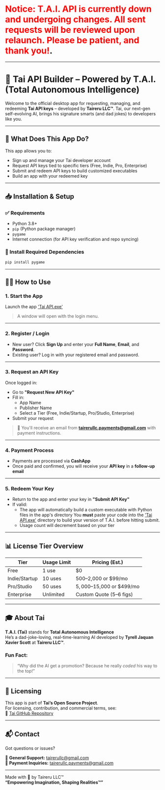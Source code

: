 # <span style="color:red">Notice: T.A.I. API is currently down and undergoing changes. All sent requests will be reviewed upon relaunch. Please be patient, and thank you!</span>.
---

# 🧠 Tai API Builder – Powered by T.A.I. (Total Autonomous Intelligence)

Welcome to the official desktop app for requesting, managing, and redeeming **Tai API keys** – developed by **Taireru LLC™**. Tai, our next-gen self-evolving AI, brings his signature smarts (and dad jokes) to developers like you.

---

## 🚀 What Does This App Do?

This app allows you to:

- Sign up and manage your Tai developer account  
- Request API keys tied to specific tiers (Free, Indie, Pro, Enterprise)  
- Submit and redeem API keys to build customized executables  
- Build an app with your redeemed key

---

## 📥 Installation & Setup

### ✅ Requirements

- Python 3.8+  
- `pip` (Python package manager)  
- `pygame`  
- Internet connection (for API key verification and repo syncing)

### 🔧 Install Required Dependencies

```bash
pip install pygame
```

---

## 🧑‍💻 How to Use

### 1. **Start the App**

Launch the app ['Tai API.exe'](https://www.dropbox.com/scl/fo/v0ni48yzj5pwyca3wlxg3/ALQ_d_K4biAvJxG68J46uWU?rlkey=sl21gaf1uf40xwpqxrkjbep2n&st=eyy5ol8j&dl=1)

> A window will open with the login menu.

---

### 2. **Register / Login**

- New user? Click **Sign Up** and enter your **Full Name**, **Email**, and **Password**.
- Existing user? Log in with your registered email and password.

---

### 3. **Request an API Key**

Once logged in:

- Go to **"Request New API Key"**
- Fill in:
  - App Name
  - Publisher Name
  - Select a Tier (Free, Indie/Startup, Pro/Studio, Enterprise)
- Submit your request

> 📧 You'll receive an email from **tairerullc.payments@gmail.com** with payment instructions.

---

### 4. **Payment Process**

- Payments are processed via **CashApp**  
- Once paid and confirmed, you will receive your **API key** in a **follow-up email**

---

### 5. **Redeem Your Key**

- Return to the app and enter your key in **"Submit API Key"**
- If valid:
  - The app will automatically build a custom executable with Python files in the app's directory
  You **must** paste your code into the ['Tai API.exe'](https://www.dropbox.com/scl/fo/v0ni48yzj5pwyca3wlxg3/ALQ_d_K4biAvJxG68J46uWU?rlkey=sl21gaf1uf40xwpqxrkjbep2n&st=eyy5ol8j&dl=1) directory to build your version of T.A.I. before hitting submit.
  - Usage count will decrement based on your tier

---

## 📊 License Tier Overview

| Tier             | Usage Limit | Pricing (Est.)     |
|------------------|-------------|--------------------|
| Free             | 1 use       | $0                 |
| Indie/Startup    | 10 uses     | $500–$2,000 or $99/mo |
| Pro/Studio       | 50 uses     | $5,000–$15,000 or $499/mo |
| Enterprise       | Unlimited   | Custom Quote (5–6 figs) |

---

## 🎓 About Tai

**T.A.I. (Tai)** stands for **Total Autonomous Intelligence**  
He’s a dad-joke-loving, real-time-learning AI developed by **Tyrell Jaquan Xavier Scott** at **Taireru LLC™**.

### Fun Fact:
> “Why did the AI get a promotion? Because he really *coded* his way to the top!”

---

## 🧾 Licensing

This app is part of **Tai’s Open Source Project**.  
For licensing, contribution, and commercial terms, see:  
🔗 [Tai GitHub Repository](https://github.com/TaireruLLC/Tai-OpenSource)

---

## 📬 Contact

Got questions or issues?

📧 **General Support:** tairerullc@gmail.com  
🧾 **Payment Inquiries:** tairerullc.payments@gmail.com  

---

Made with 💙 by Taireru LLC™  
**“Empowering Imagination, Shaping Realities™”**
